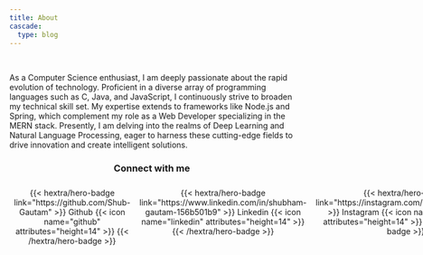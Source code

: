 ```yaml
---
title: About
cascade:
  type: blog
---
```


<br>

<style>
  .container{
    display: grid ;
  }

  @media (min-width: 600px) {
    .ccss { grid-template-columns: repeat(5, 1fr); 
            text-align: left;
    }
  }
</style>

As a Computer Science enthusiast, I am deeply passionate about the rapid evolution of technology. Proficient in a diverse array of programming languages such as C, Java, and JavaScript, I continuously strive to broaden my technical skill set. My expertise extends to frameworks like Node.js and Spring, which complement my role as a Web Developer specializing in the MERN stack. Presently, I am delving into the realms of Deep Learning and Natural Language Processing, eager to harness these cutting-edge fields to drive innovation and create intelligent solutions.
<h3 style="text-align: center;">
Connect with me
</h3>



<div style="text-align: center; margin-top: 1em;" class="container ccss">
<div style="margin: 8px;" class="cc">
{{< hextra/hero-badge link="https://github.com/Shub-Gautam" >}}
  <span>Github</span>
  {{< icon name="github" attributes="height=14" >}}
{{< /hextra/hero-badge >}}
</div>
<div style="margin: 8px;">
{{< hextra/hero-badge link="https://www.linkedin.com/in/shubham-gautam-156b501b9" >}}
  <span>Linkedin</span>
  {{< icon name="linkedin" attributes="height=14" >}}
{{< /hextra/hero-badge >}}
</div>
<div style="margin: 8px;">
{{< hextra/hero-badge link="https://instagram.com/shubhamgautam__" >}}
  <span>Instagram</span>
  {{< icon name="instagram" attributes="height=14" >}}
{{< /hextra/hero-badge >}}
</div>
<div style="margin: 8px;">
{{< hextra/hero-badge link="https://leetcode.com/sgautam393/" >}}
  <span>Leetcode</span>
  {{< icon name="code" attributes="height=14" >}}
{{< /hextra/hero-badge >}}
</div>
<div style="margin: 8px;">
{{< hextra/hero-badge link="https://codeforces.com/profile/sgautamm" >}}
  <span>Codeforces</span>
  {{< icon name="code" attributes="height=14" >}}
{{< /hextra/hero-badge >}}
</div>
</div>